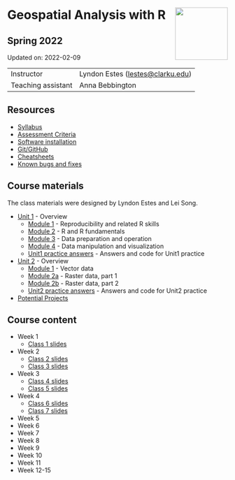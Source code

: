 
# Geospatial Analysis with R <img src="https://s28151.pcdn.co/offices/marketing-and-communications/wp-content/blogs.dir/3/files/sites/106/2019/08/CU_Seal_Red_SM_60_75_v4-768x768.png" align="right" width="120" />

## Spring 2022

Updated on: 2022-02-09

<center>

|                    |                                    |
|:-------------------|:-----------------------------------|
| Instructor         | Lyndon Estes (<lestes@clarku.edu>) |
| Teaching assistant | Anna Bebbington                    |

</center>

## Resources

-   [Syllabus](syllabus.html)
-   [Assessment Criteria](assessment.html)
-   [Software installation](software-installation.html)
-   [Git/GitHub](git-github.html)
-   [Cheatsheets](cheatsheets.html)
-   [Known bugs and fixes](bugs-fixes.html)

## Course materials

The class materials were designed by Lyndon Estes and Lei Song.

-   [Unit 1](unit1.html) - Overview
    -   [Module 1](unit1-module1.html) - Reproducibility and related R
        skills
    -   [Module 2](unit1-module2.html) - R and R fundamentals
    -   [Module 3](unit1-module3.html) - Data preparation and operation
    -   [Module 4](unit1-module4.html) - Data manipulation and
        visualization
    -   [Unit1 practice answers](unit1-practice-answers.html) - Answers
        and code for Unit1 practice
-   [Unit 2](unit2.html) - Overview
    -   [Module 1](unit2-module1.html) - Vector data
    -   [Module 2a](unit2-module2a.html) - Raster data, part 1
    -   [Module 2b](unit2-module2b.html) - Raster data, part 2
    -   [Unit2 practice answers](unit2-practice-answers.html) - Answers
        and code for Unit2 practice
-   [Potential Projects](projects.html)

## Course content

-   Week 1
    -   [Class 1 slides](class1.html)
-   Week 2
    -   [Class 2 slides](class2.html)
    -   [Class 3 slides](class3.html)
-   Week 3
    -   [Class 4 slides](class4.html)
    -   [Class 5 slides](class5.html)
-   Week 4
    -   [Class 6 slides](class6.html)
    -   [Class 7 slides](class7.html)
-   Week 5
-   Week 6
-   Week 7
-   Week 8
-   Week 9
-   Week 10
-   Week 11
-   Week 12-15
